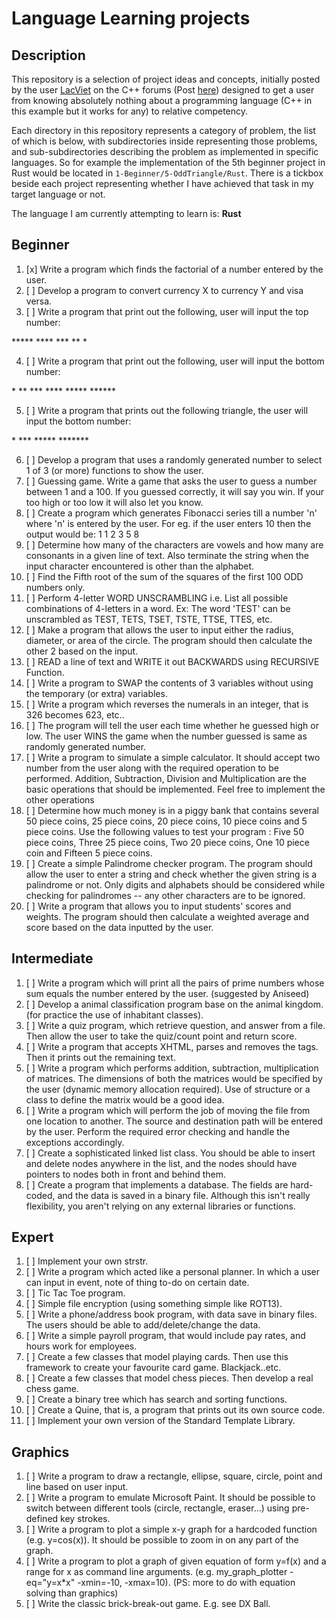 # Language Learning projects

## Description

This repository is a selection of project ideas and concepts, initially posted by the user [LacViet](https://www.cplusplus.com/user/LacViet/) on the C++ forums (Post [here](https://www.cplusplus.com/forum/beginner/3473/)) designed to get a user from knowing absolutely nothing about a programming language (C++ in this example but it works for any) to relative competency.

Each directory in this repository represents a category of problem, the list of which is below, with subdirectories inside representing those problems, and sub-subdirectories describing the problem as implemented in specific languages. So for example the implementation of the 5th beginner project in Rust would be located in `1-Beginner/5-OddTriangle/Rust`. There is a tickbox beside each project representing whether I have achieved that task in my target language or not. 

The language I am currently attempting to learn is: **Rust**

## Beginner

1. [x] Write a program which finds the factorial of a number entered by the user.
2. [ ] Develop a program to convert currency X to currency Y and visa versa.
3. [ ] Write a program that print out the following, user will input the top number:

\*\*\*\*\* 
\*\*\*\*
\*\*\*
\*\*
\*

4. [ ] Write a program that print out the following, user will input the bottom number: 

\*
\*\*
\*\*\*
\*\*\*\*
\*\*\*\*\*
\*\*\*\*\*\*

5. [ ] Write a program that prints out the following triangle, the user will input the bottom number:

\*
\*\*\*
\*\*\*\*\*
\*\*\*\*\*\*\*

6. [ ] Develop a program that uses a randomly generated number to select 1 of 3 (or more) functions to show the user.
7. [ ] Guessing game. Write a game that asks the user to guess a number between 1 and a 100. If you guessed correctly, it will say you win. If your too high or too low it will also let you know. 
8. [ ] Create a program which generates Fibonacci series till a number 'n' where 'n' is entered by the user. For eg. if the user enters 10 then the output would be: 1 1 2 3 5 8 
9. [ ] Determine how many of the characters are vowels and how many are consonants in a given line of text. Also terminate the string when the input character encountered is other than the alphabet.
10. [ ] Find the Fifth root of the sum of the squares of the first 100 ODD numbers only. 
11. [ ] Perform 4-letter WORD UNSCRAMBLING i.e. List all possible combinations of 4-letters in a word. Ex: The word 'TEST' can be unscrambled as TEST, TETS, TSET, TSTE, TTSE, TTES, etc. 
12. [ ] Make a program that allows the user to input either the radius, diameter, or area of the circle. The program should then calculate the other 2 based on the input. 
13. [ ] READ a line of text and WRITE it out BACKWARDS using RECURSIVE Function. 
14. [ ] Write a program to SWAP the contents of 3 variables without using the temporary (or extra) variables. 
15. [ ] Write a program which reverses the numerals in an integer, that is 326 becomes 623, etc.. 
16. [ ] The program will tell the user each time whether he guessed high or low. The user WINS the game when the number guessed is same as randomly generated number. 
17. [ ] Write a program to simulate a simple calculator. It should accept two number from the user along with the required operation to be performed. Addition, Subtraction, Division and Multiplication are the basic operations that should be implemented. Feel free to implement the other operations 
18. [ ] Determine how much money is in a piggy bank that contains several 50 piece coins, 25 piece coins, 20 piece coins, 10 piece coins and 5 piece coins. Use the following values to test your program : Five 50 piece coins, Three 25 piece coins, Two 20 piece coins, One 10 piece coin and Fifteen 5 piece coins. 
19. [ ] Create a simple Palindrome checker program. The program should allow the user to enter a string and check whether the given string is a palindrome or not. Only digits and alphabets should be considered while checking for palindromes -- any other characters are to be ignored. 
20. [ ] Write a program that allows you to input students' scores and weights. The program should then calculate a weighted average and score based on the data inputted by the user. 

## Intermediate

1. [ ] Write a program which will print all the pairs of prime numbers whose sum equals the number entered by the user. (suggested by Aniseed) 
2. [ ] Develop a animal classification program base on the animal kingdom. (for practice the use of inhabitant classes).
3. [ ] Write a quiz program, which retrieve question, and answer from a file. Then allow the user to take the quiz/count point and return score.
4. [ ] Write a program that accepts XHTML, parses and removes the tags. Then it prints out the remaining text.
5. [ ] Write a program which performs addition, subtraction, multiplication of matrices. The dimensions of both the matrices would be specified by the user (dynamic memory allocation required). Use of structure or a class to define the matrix would be a good idea.
6. [ ] Write a program which will perform the job of moving the file from one location to another. The source and destination path will be entered by the user. Perform the required error checking and handle the exceptions accordingly.
7. [ ] Create a sophisticated linked list class. You should be able to insert and delete nodes anywhere in the list, and the nodes should have pointers to nodes both in front and behind them.
8. [ ] Create a program that implements a database. The fields are hard-coded, and the data is saved in a binary file. Although this isn't really flexibility, you aren't relying on any external libraries or functions.

## Expert

1. [ ] Implement your own strstr.
2. [ ] Write a program which acted like a personal planner. In which a user can input in event, note of thing to-do on certain date.
3. [ ] Tic Tac Toe program.
4. [ ] Simple file encryption (using something simple like ROT13).
5. [ ] Write a phone/address book program, with data save in binary files. The users should be able to add/delete/change the data.
6. [ ] Write a simple payroll program, that would include pay rates, and hours work for employees.
7. [ ] Create a few classes that model playing cards. Then use this framework to create your favourite card game. Blackjack..etc.
8. [ ] Create a few classes that model chess pieces. Then develop a real chess game.
9. [ ] Create a binary tree which has search and sorting functions.
10. [ ] Create a Quine, that is, a program that prints out its own source code.
11. [ ] Implement your own version of the Standard Template Library.

## Graphics

1. [ ] Write a program to draw a rectangle, ellipse, square, circle, point and line based on user input. 
2. [ ] Write a program to emulate Microsoft Paint. It should be possible to switch between different tools (circle, rectangle, eraser...) using pre-defined key strokes.
3. [ ] Write a program to plot a simple x-y graph for a hardcoded function (e.g. y=cos(x)). It should be possible to zoom in on any part of the graph.
4. [ ] Write a program to plot a graph of given equation of form y=f(x) and a range for x as command line arguments. (e.g. my_graph_plotter -eq="y=x*x" -xmin=-10, -xmax=10). (PS: more to do with equation solving than graphics)
5. [ ] Write the classic brick-break-out game. E.g. see DX Ball.
